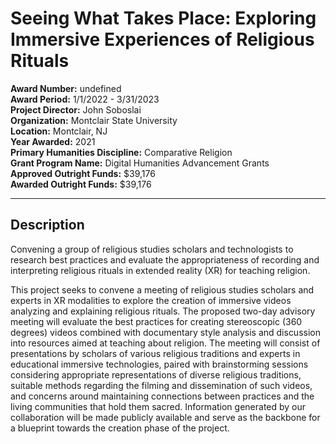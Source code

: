 
# Seeing What Takes Place: Exploring Immersive Experiences of Religious Rituals

**Award Number:** undefined  
**Award Period:** 1/1/2022 - 3/31/2023  
**Project Director:** John  Soboslai  
**Organization:** Montclair State University  
**Location:** Montclair, NJ  
**Year Awarded:** 2021  
**Primary Humanities Discipline:** Comparative Religion  
**Grant Program Name:** Digital Humanities Advancement Grants  
**Approved Outright Funds:** $39,176  
**Awarded Outright Funds:** $39,176  

---

## Description

<p>Convening a group of religious studies scholars and technologists to research best practices and evaluate the appropriateness of recording and interpreting religious rituals in extended reality (XR) for teaching religion.</p>
<p>This project seeks to convene a meeting of religious studies scholars and experts in XR modalities to explore the creation of immersive videos analyzing and explaining religious rituals. The proposed two-day advisory meeting will evaluate the best practices for creating stereoscopic (360 degrees) videos combined with documentary style analysis and discussion into resources aimed at teaching about religion. The meeting will consist of presentations by scholars of various religious traditions and experts in educational immersive technologies, paired with brainstorming sessions considering appropriate representations of diverse religious traditions, suitable methods regarding the filming and dissemination of such videos, and concerns around maintaining connections between practices and the living communities that hold them sacred. Information generated by our collaboration will be made publicly available and serve as the backbone for a blueprint towards the creation phase of the project.</p>
